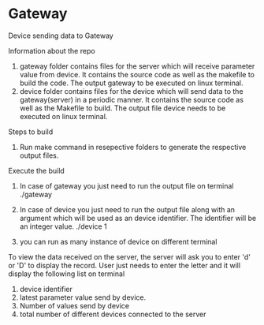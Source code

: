# Gateway
Device sending data to Gateway

Information about the repo
1) gateway folder contains files for the server which will receive parameter value from device. It contains the source code as well as the makefile to build the code. The output gateway to be executed on linux terminal.
2) device folder contains files for the device which will send data to the gateway(server) in a periodic manner. It contains the source code as well as the Makefile to build. The output file device needs to be executed on linux terminal. 

Steps to build
1) Run make command in resepective folders to generate the respective output files.

Execute the build
1) In case of gateway you just need to run the output file on terminal
./gateway

2) In case of device you just need to run the output file along with an argument which will be used as an device identifier. The identifier will be an integer value.
./device 1

3) you can run as many instance of device on different terminal

To view the data received on the server, the server will ask you to enter 'd' or 'D' to display the record. User just needs to enter the letter and it will display the following list on terminal

1) device identifier
2) latest parameter value send by device.
3) Number of values send by device
4) total number of different devices connected to the server

